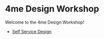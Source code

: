 # 4me Design Workshop

Welcome to the 4me Design Workshop!

* [Self Service Design](self-service/1-introduction.md)
